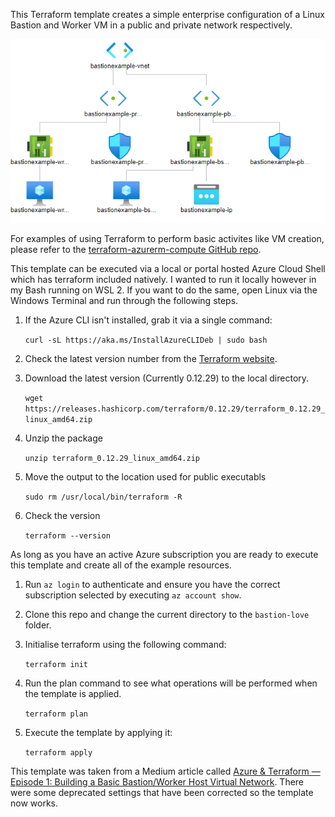 This Terraform template creates a simple enterprise configuration of a Linux Bastion and Worker VM in a public and private network respectively.

![alt text](https://github.com/slamb2k/terraform-workspace/blob/master/bastion-love/network.png?raw=true "Simple Bastion Config")

For examples of using Terraform to perform basic activites like VM creation, please refer to the [terraform-azurerm-compute GitHub repo](https://github.com/Azure/terraform-azurerm-compute "terraform-azurerm-compute GitHub repo").

This template can be executed via a local or portal hosted Azure Cloud Shell which has terraform included natively. I wanted to run it locally however in my Bash running on WSL 2. If you want to do the same, open Linux via the Windows Terminal and run through the following steps.

1. If the Azure CLI isn't installed, grab it via a single command:

   `curl -sL https://aka.ms/InstallAzureCLIDeb | sudo bash`

2. Check the latest version number from the [Terraform website](https://www.terraform.io/downloads.html).

3. Download the latest version (Currently 0.12.29) to the local directory.

     `wget https://releases.hashicorp.com/terraform/0.12.29/terraform_0.12.29_linux_amd64.zip`

4. Unzip the package

    `unzip terraform_0.12.29_linux_amd64.zip`

5. Move the output to the location used for public executabls

    `sudo rm /usr/local/bin/terraform -R`

6. Check the version

    `terraform --version`

As long as you have an active Azure subscription you are ready to execute this template and create all of the example resources.

1. Run `az login` to authenticate and ensure you have the correct subscription selected by executing `az account show`.

2. Clone this repo and change the current directory to the `bastion-love` folder.

3. Initialise terraform using the following command:

    `terraform init`

4. Run the plan command to see what operations will be performed when the template is applied.

    `terraform plan`

5. Execute the template by applying it:

    `terraform apply`

This template was taken from a Medium article called [Azure & Terraform — Episode 1: Building a Basic Bastion/Worker Host Virtual Network](https://medium.com/@shouldroforion/azure-terraform-part-1-building-a-basic-bastion-worker-host-virtual-network-c8bcc419cfc9). There were some deprecated settings that have been corrected so the template now works.

